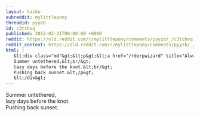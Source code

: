 ```yaml
---
layout: haiku
subreddit: mylittlepony
threadid: pyyzb
id: c3tchvq
published: 2012-02-21T00:00:00 +0000
reddit: https://old.reddit.com/r/mylittlepony/comments/pyyzb/_/c3tchvq
reddit_context: https://old.reddit.com/r/mylittlepony/comments/pyyzb/_/c3tchvq?context=3
html: |
   &lt;div class="md"&gt;&lt;p&gt;&lt;a href="/rderpwizard" title="Always Relevant / Daysleeper Preparations / Paper Bag Princess"&gt;&lt;/a&gt;
   Summer untethered,&lt;br/&gt;
   lazy days before the knot.&lt;br/&gt;
   Pushing back sunset.&lt;/p&gt;
   &lt;/div&gt;
---
```


[](/rderpwizard "Always Relevant / Daysleeper Preparations / Paper Bag Princess")
Summer untethered,  
lazy days before the knot.  
Pushing back sunset.